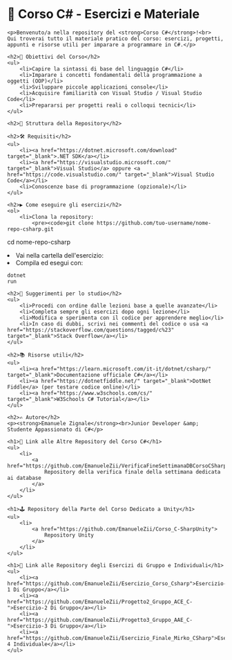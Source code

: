   <h1>📘 Corso C# - Esercizi e Materiale</h1>

    <p>Benvenuto/a nella repository del <strong>Corso C#</strong>!<br>
    Qui troverai tutto il materiale pratico del corso: esercizi, progetti, appunti e risorse utili per imparare a programmare in C#.</p>

    <h2>📌 Obiettivi del Corso</h2>
    <ul>
        <li>Capire la sintassi di base del linguaggio C#</li>
        <li>Imparare i concetti fondamentali della programmazione a oggetti (OOP)</li>
        <li>Sviluppare piccole applicazioni console</li>
        <li>Acquisire familiarità con Visual Studio / Visual Studio Code</li>
        <li>Prepararsi per progetti reali o colloqui tecnici</li>
    </ul>

    <h2>📂 Struttura della Repository</h2>

    <h2>🛠️ Requisiti</h2>
    <ul>
        <li><a href="https://dotnet.microsoft.com/download" target="_blank">.NET SDK</a></li>
        <li><a href="https://visualstudio.microsoft.com/" target="_blank">Visual Studio</a> oppure <a href="https://code.visualstudio.com/" target="_blank">Visual Studio Code</a></li>
        <li>Conoscenze base di programmazione (opzionale)</li>
    </ul>

    <h2>▶️ Come eseguire gli esercizi</h2>
    <ol>
        <li>Clona la repository:
            <pre><code>git clone https://github.com/tuo-username/nome-repo-csharp.git
cd nome-repo-csharp</code></pre>
        </li>
        <li>Vai nella cartella dell'esercizio:</li>
        <li>Compila ed esegui con:
            <pre><code>dotnet run</code></pre>
        </li>
    </ol>

    <h2>🎯 Suggerimenti per lo studio</h2>
    <ul>
        <li>Procedi con ordine dalle lezioni base a quelle avanzate</li>
        <li>Completa sempre gli esercizi dopo ogni lezione</li>
        <li>Modifica e sperimenta con il codice per apprendere meglio</li>
        <li>In caso di dubbi, scrivi nei commenti del codice o usa <a href="https://stackoverflow.com/questions/tagged/c%23" target="_blank">Stack Overflow</a></li>
    </ul>

    <h2>📚 Risorse utili</h2>
    <ul>
        <li><a href="https://learn.microsoft.com/it-it/dotnet/csharp/" target="_blank">Documentazione ufficiale C#</a></li>
        <li><a href="https://dotnetfiddle.net/" target="_blank">DotNet Fiddle</a> (per testare codice online)</li>
        <li><a href="https://www.w3schools.com/cs/" target="_blank">W3Schools C# Tutorial</a></li>
    </ul>

    <h2>✍️ Autore</h2>
    <p><strong>Emanuele Zignale</strong><br>Junior Developer &amp; Studente Appassionato di C#</p>

    <h1>🔗 Link alle Altre Repository del Corso C#</h1>
    <ul>
        <li>
            <a href="https://github.com/EmanueleZii/VerificaFineSettimanaDBCorsoCSharp">
                Repository della verifica finale della settimana dedicata ai database
            </a>
        </li>
    </ul>

    <h1>🕹️ Repository della Parte del Corso Dedicato a Unity</h1>
    <ul>
        <li>
            <a href="https://github.com/EmanueleZii/Corso_C-SharpUnity">
                Repository Unity
            </a>
        </li>
    </ul>

    <h1>🧠 Link alle Repository degli Esercizi di Gruppo e Individuali</h1>
    <ul>
        <li><a href="https://github.com/EmanueleZii/Esercizio_Corso_Csharp">Esercizio-1 Di Gruppo</a></li>
        <li><a href="https://github.com/EmanueleZii/Progetto2_Gruppo_ACE_C-">Esercizio-2 Di Gruppo</a></li>
        <li><a href="https://github.com/EmanueleZii/Progetto3_Gruppo_AAE_C-">Esercizio-3 Di Gruppo</a></li>
        <li><a href="https://github.com/EmanueleZii/Esercizio_Finale_Mirko_CSharp">Esercizio-4 Individuale</a></li>
    </ul>
